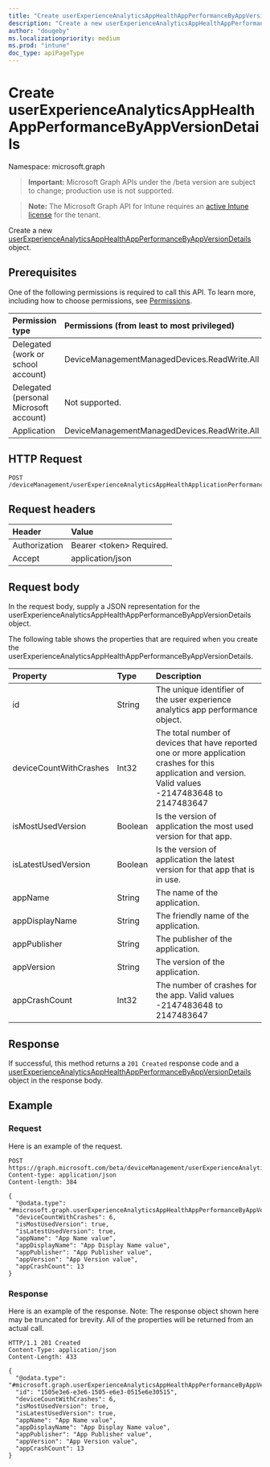 ```yaml
---
title: "Create userExperienceAnalyticsAppHealthAppPerformanceByAppVersionDetails"
description: "Create a new userExperienceAnalyticsAppHealthAppPerformanceByAppVersionDetails object."
author: "dougeby"
ms.localizationpriority: medium
ms.prod: "intune"
doc_type: apiPageType
---
```


# Create userExperienceAnalyticsAppHealthAppPerformanceByAppVersionDetails

Namespace: microsoft.graph

> **Important:** Microsoft Graph APIs under the /beta version are subject to change; production use is not supported.

> **Note:** The Microsoft Graph API for Intune requires an [active Intune license](https://go.microsoft.com/fwlink/?linkid=839381) for the tenant.

Create a new [userExperienceAnalyticsAppHealthAppPerformanceByAppVersionDetails](../resources/intune-devices-userexperienceanalyticsapphealthappperformancebyappversiondetails.md) object.

## Prerequisites
One of the following permissions is required to call this API. To learn more, including how to choose permissions, see [Permissions](/graph/permissions-reference).

|Permission type|Permissions (from least to most privileged)|
|:---|:---|
|Delegated (work or school account)|DeviceManagementManagedDevices.ReadWrite.All|
|Delegated (personal Microsoft account)|Not supported.|
|Application|DeviceManagementManagedDevices.ReadWrite.All|

## HTTP Request
<!-- {
  "blockType": "ignored"
}
-->
``` http
POST /deviceManagement/userExperienceAnalyticsAppHealthApplicationPerformanceByAppVersionDetails
```

## Request headers
|Header|Value|
|:---|:---|
|Authorization|Bearer &lt;token&gt; Required.|
|Accept|application/json|

## Request body
In the request body, supply a JSON representation for the userExperienceAnalyticsAppHealthAppPerformanceByAppVersionDetails object.

The following table shows the properties that are required when you create the userExperienceAnalyticsAppHealthAppPerformanceByAppVersionDetails.

|Property|Type|Description|
|:---|:---|:---|
|id|String|The unique identifier of the user experience analytics app performance object.|
|deviceCountWithCrashes|Int32|The total number of devices that have reported one or more application crashes for this application and version. Valid values -2147483648 to 2147483647|
|isMostUsedVersion|Boolean|Is the version of application the most used version for that app.|
|isLatestUsedVersion|Boolean|Is the version of application the latest version for that app that is in use.|
|appName|String|The name of the application.|
|appDisplayName|String|The friendly name of the application.|
|appPublisher|String|The publisher of the application.|
|appVersion|String|The version of the application.|
|appCrashCount|Int32|The number of crashes for the app. Valid values -2147483648 to 2147483647|



## Response
If successful, this method returns a `201 Created` response code and a [userExperienceAnalyticsAppHealthAppPerformanceByAppVersionDetails](../resources/intune-devices-userexperienceanalyticsapphealthappperformancebyappversiondetails.md) object in the response body.

## Example

### Request
Here is an example of the request.
``` http
POST https://graph.microsoft.com/beta/deviceManagement/userExperienceAnalyticsAppHealthApplicationPerformanceByAppVersionDetails
Content-type: application/json
Content-length: 384

{
  "@odata.type": "#microsoft.graph.userExperienceAnalyticsAppHealthAppPerformanceByAppVersionDetails",
  "deviceCountWithCrashes": 6,
  "isMostUsedVersion": true,
  "isLatestUsedVersion": true,
  "appName": "App Name value",
  "appDisplayName": "App Display Name value",
  "appPublisher": "App Publisher value",
  "appVersion": "App Version value",
  "appCrashCount": 13
}
```

### Response
Here is an example of the response. Note: The response object shown here may be truncated for brevity. All of the properties will be returned from an actual call.
``` http
HTTP/1.1 201 Created
Content-Type: application/json
Content-Length: 433

{
  "@odata.type": "#microsoft.graph.userExperienceAnalyticsAppHealthAppPerformanceByAppVersionDetails",
  "id": "1505e3e6-e3e6-1505-e6e3-0515e6e30515",
  "deviceCountWithCrashes": 6,
  "isMostUsedVersion": true,
  "isLatestUsedVersion": true,
  "appName": "App Name value",
  "appDisplayName": "App Display Name value",
  "appPublisher": "App Publisher value",
  "appVersion": "App Version value",
  "appCrashCount": 13
}
```



